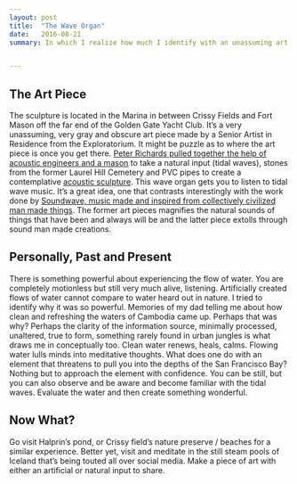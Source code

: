 ```yaml
---
layout: post
title:  "The Wave Organ"
date:   2016-08-21
summary: In which I realize how much I identify with an unassuming art piece despite the fact I can’t take a selfie with it. Not really no. Well you could try by getting the Golden Gate Bridge or the Palace of Fine Arts in the background, or maybe take a photo of you setting your ear against one of the PVC pipe openings. That might work.


---
```



The Art Piece
---

The sculpture is located in the Marina in between Crissy Fields and Fort Mason off the far end of the Golden Gate Yacht Club. It’s a very unassuming, very gray and obscure art piece made by a Senior Artist in Residence from the Exploratorium. It might be puzzle as to where the art piece is once you get there. [Peter Richards pulled together the help of acoustic engineers and a mason](https://www.olats.org/studiolab/Peter_Richards.pdf) to take a natural input (tidal waves), stones from the former Laurel Hill Cemetery and PVC pipes to create a contemplative [acoustic sculpture](https://en.wikipedia.org/wiki/Wave_Organ). This wave organ gets you to listen to tidal wave music. It’s a great idea, one that contrasts interestingly with the work done by [Soundwave, music made and inspired from collectively civilized man made things](http://soundwavesf.com/7/material-notation/). The former art pieces magnifies the natural sounds of things that have been and always will be and the latter piece extolls through sound man made creations.


Personally, Past and Present
---

There is something powerful about experiencing the flow of water. You are completely motionless but still very much alive, listening. Artificially created flows of water cannot compare to water heard out in nature. I tried to identify why it was so powerful. Memories of my dad telling me about how clean and refreshing the waters of Cambodia came up. Perhaps that was why? Perhaps the clarity of the information source, minimally processed, unaltered, true to form, something rarely found in urban jungles is what draws me in conceptually too. Clean water renews, heals, calms. Flowing water lulls minds into meditative thoughts. What does one do with an element that threatens to pull you into the depths of the San Francisco Bay? Nothing but to approach the element with confidence. You can be still, but you can also observe and be aware and become familiar with the tidal waves. Evaluate the water and then create something wonderful.

Now What? 
---

Go visit Halprin’s pond, or Crissy field’s nature preserve / beaches for a similar experience. Better yet, visit and meditate in the still steam pools of Iceland that’s being touted all over social media. Make a piece of art with either an artificial or natural input to share. 